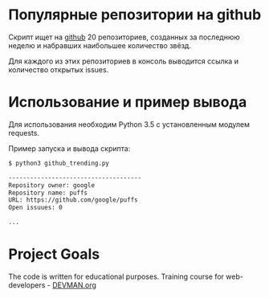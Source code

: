 # Популярные репозитории на github

Скрипт ищет на [github](https://github.com) 20 репозиториев, созданных за последнюю неделю и набравших наибольшее количество звёзд. 

Для каждого из этих репозиториев в консоль выводится ссылка и количество открытых issues.

# Использование и пример вывода

Для использования необходим Python 3.5 с установленным модулем requests.

Пример запуска и вывода скрипта:
```bash
$ python3 github_trending.py

-------------------------------------
Repository owner: google
Repository name: puffs
URL: https://github.com/google/puffs
Open issuues: 0

...
``` 
# Project Goals

The code is written for educational purposes. Training course for web-developers - [DEVMAN.org](https://devman.org)

